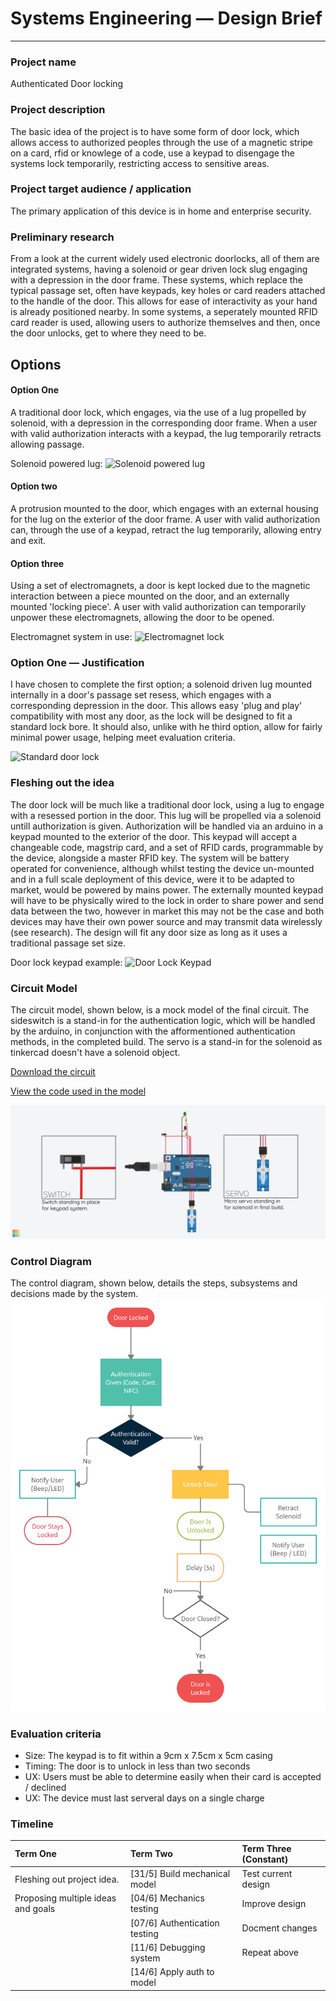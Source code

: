 # Systems Engineering &mdash; Design Brief
---

### Project name
Authenticated Door locking

### Project description
The basic idea of the project is to have some form of door lock, which allows access to authorized peoples through the use of a magnetic stripe on a card, rfid or knowlege of a code, use a keypad to disengage the systems lock temporarily, restricting access to sensitive areas.

### Project target audience / application
The primary application of this device is in home and enterprise security.

### Preliminary research
From a look at the current widely used electronic doorlocks, all of them are integrated systems, having a solenoid or gear driven lock slug engaging with a depression in the door frame. These systems, which replace the typical passage set, often have keypads, key holes or card readers attached to the handle of the door. This allows for ease of interactivity as your hand is already positioned nearby. In some systems, a seperately mounted RFID card reader is used, allowing users to authorize themselves and then, once the door unlocks, get to where they need to be.

## Options

#### Option One
A traditional door lock, which engages, via the use of a lug propelled by solenoid, with a depression in the corresponding door frame. When a user with valid authorization interacts with a keypad, the lug temporarily retracts allowing passage.

Solenoid powered lug: 
![Solenoid powered lug](https://external-content.duckduckgo.com/iu/?u=https%3A%2F%2Fimages-na.ssl-images-amazon.com%2Fimages%2FI%2F51uEeBSnIjL._SL1100_.jpg&f=1&nofb=1)

#### Option two
A protrusion mounted to the door, which engages with an external housing for the lug on the exterior of the door frame. A user with valid authorization can, through the use of a keypad, retract the lug temporarily, allowing entry and exit.

#### Option three
Using a set of electromagnets, a door is kept locked due to the magnetic interaction between a piece mounted on the door, and an externally mounted 'locking piece'. A user with valid authorization can temporarily unpower these electromagnets, allowing the door to be opened.

Electromagnet system in use:
![Electromagnet lock](https://external-content.duckduckgo.com/iu/?u=https%3A%2F%2Funionalarm.com%2Fwp-content%2Fuploads%2F2020%2F03%2F71Src8yDSCL._SL1181_.jpg&f=1&nofb=1)

### Option One — Justification
I have chosen to complete the first option; a solenoid driven lug mounted internally in a door's passage set resess, which engages with a corresponding depression in the door. This allows easy 'plug and play' compatibility with most any door, as the lock will be designed to fit a standard lock bore. It should also, unlike with he third option, allow for fairly minimal power usage, helping meet evaluation criteria.

![Standard door lock](https://www.allaboutdoors.com/images/articles/doors-and-their-hardware/door-measurements.jpg)

### Fleshing out the idea
The door lock will be much like a traditional door lock, using a lug to engage with a resessed portion in the door. This lug will be propelled via a solenoid untill authorization is given. Authorization will be handled via an arduino in a keypad mounted to the exterior of the door. This keypad will accept a changeable code, magstrip card, and a set of RFID cards, programmable by the device, alongside a master RFID key. The system will be battery operated for convenience, although whilst testing the device un-mounted and in a full scale deployment of this device, were it to be adapted to market, would be powered by mains power. The externally mounted keypad will have to be physically wired to the lock in order to share power and send data between the two, however in market this may not be the case and both devices may have their own power source and may transmit data wirelessly (see research). The design will fit any door size as long as it uses a traditional passage set size.

Door lock keypad example:
![Door Lock Keypad](https://external-content.duckduckgo.com/iu/?u=https%3A%2F%2Fsc01.alicdn.com%2Fkf%2FHTB1U4jSeL2H8KJjy0Fcq6yDlFXa9%2F226935457%2FHTB1U4jSeL2H8KJjy0Fcq6yDlFXa9.jpg&f=1&nofb=1)

### Circuit Model
The circuit model, shown below, is a mock model of the final circuit. The sideswitch is a stand-in for the authentication logic, which will be handled by the arduino, in conjunction with the afformentioned authentication methods, in the completed build. The servo is a stand-in for the solenoid as tinkercad doesn't have a solenoid object. 

[Download the circuit](https://github.com/tascord/tascord/blob/2d4d4311ed23e16ca0caac6c0800233051c3176f/Door%20Lock%20Mechanism.brd)

[View the code used in the model](https://hastebin.com/magixedoci.cpp)

![Interactive Circuit Model](https://github.com/tascord/tascord/blob/master/Door%20Lock%20Mechanism.png?raw=true)

### Control Diagram
The control diagram, shown below, details the steps, subsystems and decisions made by the system.
![Control Diagram](https://github.com/tascord/tascord/blob/master/Untitled%20Workspace.png?raw=true)

### Evaluation criteria
* Size: The keypad is to fit within a 9cm x 7.5cm x 5cm casing
* Timing: The door is to unlock in less than two seconds
* UX: Users must be able to determine easily when their card is accepted / declined
* UX: The device must last serveral days on a single charge

### Timeline
| Term One                             | Term Two                            | Term Three (Constant) |
| :----------------------------------- | :---------------------------------- | :-------------------- |
| Fleshing out project idea.           | [31/5] Build mechanical model       | Test current design   |
| Proposing multiple ideas and goals   | [04/6] Mechanics testing            | Improve design        |
|                                      | [07/6] Authentication testing       | Docment changes       |
|                                      | [11/6] Debugging system             | Repeat above          |
|                                      | [14/6] Apply auth to model          |                       |


